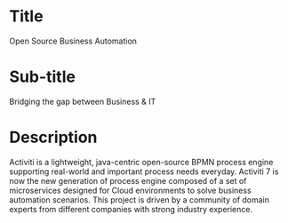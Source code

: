 # Title
Open Source Business Automation
# Sub-title
Bridging the gap between Business & IT
# Description
Activiti is a lightweight, java-centric open-source BPMN process engine supporting real-world and important process needs everyday. Activiti 7 is now the new generation of process engine composed of a set of microservices designed for Cloud environments to solve business automation scenarios. This project is driven by a community of domain experts  from different companies with strong industry experience.
